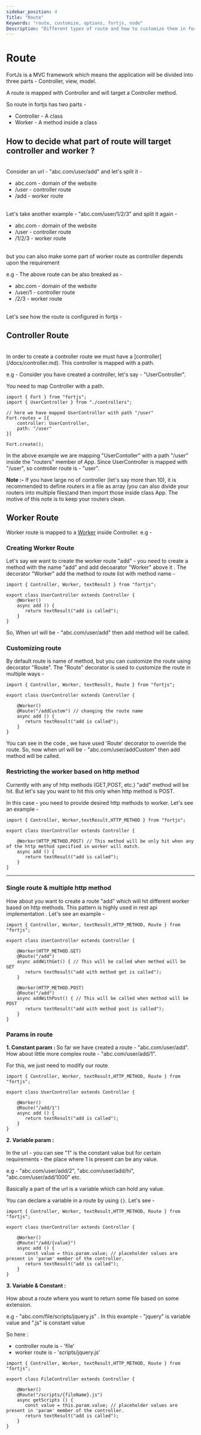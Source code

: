 ```yaml
---
sidebar_position: 4
Title: "Route"
Keywords: "route, customize, options, fortjs, node"
Description: "Different types of route and how to customize them in fortjs"
---
```


# Route

FortJs is a MVC framework which means the application will be divided into three parts - Controller, view, model.

A route is mapped with Controller and will target a Controller method.

So route in fortjs has two parts - 

* Controller - A class
* Worker - A method inside a class

## How to decide what part of route will target controller and worker ?
<br/>
Consider an url - "abc.com/user/add" and let's split it - 

* abc.com - domain of the website 
* /user - controller route
* /add - worker route
 
<br/>
Let's take another example - "abc.com/user/1/2/3" and split it again - 

* abc.com - domain of the website
* /user - controller route
* /1/2/3 - worker route

<br/>
but you can also make some part of worker route as controller depends upon the requirement

e.g - The above route can be also breaked as - 

* abc.com - domain of the website
* /user/1 - controller route
* /2/3 - worker route

<br/>
Let's see how the route is configured in fortjs - 

## Controller Route 

<br/>
In order to create a controller route we must have a [controller](/docs/controller.md). This controller is mapped with a path.

e.g - Consider you have created a controller, let's say - "UserController".

You need to map Controller with a path. 

```
import { Fort } from "fortjs";
import { UserController } from "./controllers";

// here we have mapped UserController with path "/user"
Fort.routes = [{
    controller: UserController,
    path: "/user"
}]

Fort.create();

```
In the above example we are mapping "UserContoller" with a path "/user" inside the "routers" member of App. Since UserController is mapped with "/user", so controller route is - "user".

**Note :-** If you have large no of controller (let's say more than 10), it is recommended to define routers in a file as array (you can also divide your routers into multiple files)and then import those inside class App. The motive of this note is to keep your routers clean.

## Worker Route

Worker route is mapped to a [Worker](/tutorial/worker) inside Controller.
e.g - 

### Creating Worker Route
Let's say we want to create the worker route "add" - you need to create a method with the name "add" and add decoarator "Worker" above it . The decorator "Worker" add the method to route list with method name -

```
import { Controller, Worker, textResult } from "fortjs";

export class UserController extends Controller {
    @Worker()
    async add () {
       return textResult("add is called");
    }
}
```

So, When url will be - "abc.com/user/add" then add method will be called.

### Customizing route

By default route is name of method, but you can customize the route using decorator "Route". The "Route" decorator is used to customize the route in multiple ways -  

```
import { Controller, Worker, textResult, Route } from "fortjs";

export class UserController extends Controller {

    @Worker()
    @Route("/addCustom") // changing the route name
    async add () {
       return textResult("add is called");
    }
}
```

You can see in the code , we have used 'Route' decorator to override the route. So, now when url will be - "abc.com/user/addCustom" then add method will be called.

### Restricting the worker based on http method

Currently with any of http methods (GET,POST, etc.) "add" method will be hit. But let's say you want to hit this only when http method is POST.

In this case - you need to provide desired http methods to worker. Let's see an example - 

```
import { Controller, Worker,textResult,HTTP_METHOD } from "fortjs";

export class UserController extends Controller {

    @Worker(HTTP_METHOD.POST) // This method will be only hit when any of the http method specified in worker will match.
    async add () {
       return textResult("add is called");
    }
}
```
---

### Single route & multiple http method

How about you want to create a route "add" which will hit different worker based on http methods. This pattern is highly used in rest api implementation . Let's see an example -

```
import { Controller, Worker, textResult,HTTP_METHOD, Route } from "fortjs";

export class UserController extends Controller {
    
    @Worker(HTTP_METHOD.GET)
    @Route("/add")
    async addWithGet() { // This will be called when method will be GET
       return textResult("add with method get is called");
    }

    @Worker(HTTP_METHOD.POST)
    @Route("/add")
    async addWithPost() { // This will be called when method will be POST
       return textResult("add with method post is called");
    }
}
```

### Params in route
<b>1. Constant param : </b>
So far we have created a route - "abc.com/user/add". How about little more complex route - "abc.com/user/add/1". 

For this, we just need to modify our route.

```
import { Controller, Worker, textResult,HTTP_METHOD, Route } from "fortjs";

export class UserController extends Controller {
    
    @Worker()
    @Route("/add/1")
    async add () {
       return textResult("add is called");
    }
}
```
<b>2. Variable param :</b> <br/><br/>In the url - you can see "1" is the constant value but for certain requirements - the place where 1 is present can be any value. 

e.g - "abc.com/user/add/2", "abc.com/user/add/hi", "abc.com/user/add/1000" etc.

Basically a part of the url is a variable which can hold any value.

You can declare a variable in a route by using `{}`. Let's see - 

```
import { Controller, Worker, textResult,HTTP_METHOD, Route } from "fortjs";

export class UserController extends Controller {
    
    @Worker()
    @Route("/add/{value}")
    async add () {
       const value = this.param.value; // placeholder values are present in 'param' member of the controller.
       return textResult("add is called");
    }
}
```

<b>3. Variable & Constant :</b> <br/><br/>How about a route where you want to return some file based on some extension. 

e.g - "abc.com/file/scripts/jquery.js" . In this example - "jquery" is variable value and ".js" is constant value

So here :

* controller route is - 'file'
* worker route is - 'scripts/jquery.js'

```
import { Controller, Worker, textResult,HTTP_METHOD, Route } from "fortjs";

export class FileController extends Controller {
    
    @Worker()
    @Route("/scripts/{fileName}.js")
    async getScripts () {
       const value = this.param.value; // placeholder values are present in 'param' member of the controller.
       return textResult("add is called");
    }
}
```



